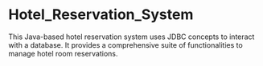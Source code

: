 # Hotel_Reservation_System
This Java-based hotel reservation system uses JDBC concepts to interact with a database. It provides a comprehensive suite of functionalities to manage hotel room reservations.
